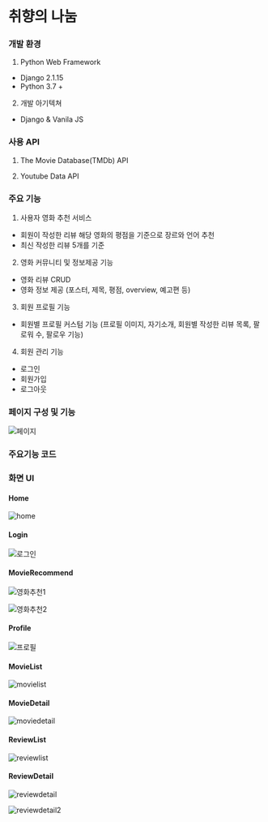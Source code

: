 # 취향의 나눔

### 개발 환경

1) Python Web Framework

- Django 2.1.15
- Python 3.7 +

2) 개발 아기텍쳐

- Django & Vanila JS

### 사용 API

1) The Movie Database(TMDb) API

2) Youtube Data API

### 주요 기능

1) 사용자 영화 추천 서비스

- 회원이 작성한 리뷰 해당 영화의 평점을 기준으로 장르와 언어 추천
- 최신 작성한 리뷰 5개를 기준

2) 영화 커뮤니티 및 정보제공 기능

- 영화 리뷰 CRUD
- 영화 정보 제공 (포스터, 제목, 평점, overview, 예고편 등)

3) 회원 프로필 기능

- 회원별 프로필 커스텀 기능 (프로필 이미지, 자기소개, 회원별 작성한 리뷰 목록, 팔로워 수, 팔로우 기능)

4) 회원 관리 기능

- 로그인
- 회원가입
- 로그아웃

### 페이지 구성 및 기능

![페이지](https://user-images.githubusercontent.com/60081282/85231562-17920a00-b433-11ea-9a23-a0d133090649.PNG)

### 주요기능 코드



### 화면 UI

#### Home

![home](https://user-images.githubusercontent.com/60081282/85231755-d7cc2200-b434-11ea-843e-4b9319881261.PNG)

#### Login

![로그인](https://user-images.githubusercontent.com/60081282/85231756-d995e580-b434-11ea-8eb4-7f5f9a8fe29a.PNG)

#### MovieRecommend

![영화추천1](https://user-images.githubusercontent.com/60081282/85231758-dac71280-b434-11ea-8416-6fa1212b92d5.PNG)

![영화추천2](https://user-images.githubusercontent.com/60081282/85231760-dc90d600-b434-11ea-8c2d-dbe9491a6218.PNG)

#### Profile

![프로필](https://user-images.githubusercontent.com/60081282/85231790-1235bf00-b435-11ea-9f80-e8b36b22256b.PNG)

#### MovieList 

![movielist](https://user-images.githubusercontent.com/60081282/85231761-df8bc680-b434-11ea-87bc-3999dee55200.PNG)

#### MovieDetail

![moviedetail](https://user-images.githubusercontent.com/60081282/85231767-e1558a00-b434-11ea-86cb-b78584920ae5.PNG)

#### ReviewList

![reviewlist](https://user-images.githubusercontent.com/60081282/85231768-e31f4d80-b434-11ea-9a0e-78847a0409ac.PNG)

#### ReviewDetail

![reviewdetail](https://user-images.githubusercontent.com/60081282/85231769-e4507a80-b434-11ea-80bc-7035427c0a28.PNG)

![reviewdetail2](https://user-images.githubusercontent.com/60081282/85231772-e61a3e00-b434-11ea-9b60-ab12d8bc4661.PNG)
